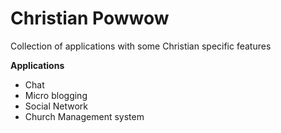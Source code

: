 # Christian Powwow

Collection of applications with some Christian specific features

 **Applications**
 - Chat
 - Micro blogging
 - Social Network
 - Church Management system
